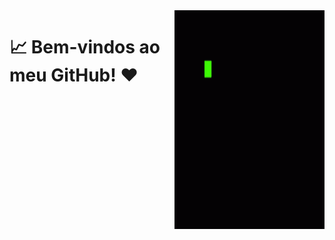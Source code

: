 <img src = "banner.gif" width = "240px" height = "350px" align = "right" />

# 📈 Bem-vindos ao meu GitHub! ❤


